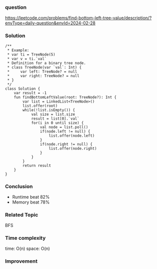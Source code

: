 ### question
https://leetcode.com/problems/find-bottom-left-tree-value/description/?envType=daily-question&envId=2024-02-28

### Solution
```
/**
 * Example:
 * var ti = TreeNode(5)
 * var v = ti.`val`
 * Definition for a binary tree node.
 * class TreeNode(var `val`: Int) {
 *     var left: TreeNode? = null
 *     var right: TreeNode? = null
 * }
 */
class Solution {
    var result = -1
    fun findBottomLeftValue(root: TreeNode?): Int {
        var list = LinkedList<TreeNode>()
        list.offer(root)
        while(!list.isEmpty()) {
            val size = list.size
            result = list[0].`val`
            for(i in 0 until size) {
                val node = list.poll()
                if(node.left != null) {
                    list.offer(node.left)
                }
                if(node.right != null) {
                    list.offer(node.right)
                }
            }
        }
        return result
    }
}
```
### Conclusion
- Runtime beat 82% 
- Memory beat 78%

### Related Topic
BFS

### Time complexity
time: O(n)
space: O(n)

### Improvement